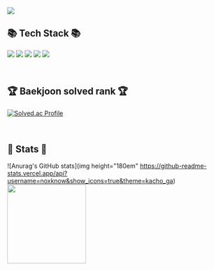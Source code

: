 <img src="https://capsule-render.vercel.app/api?type=waving&color=8A2BE2&height=180&section=header&text=Chiwang%20Github!&fontSize=36"/>

## 📚 Tech Stack 📚
<img src="https://img.shields.io/badge/Python-3776AB?style=flat&logo=Python&logoColor=white"/></a>
<img src="https://img.shields.io/badge/Java-007396?style=flat&logo=Java&logoColor=white" />
<img src="https://img.shields.io/badge/JavaScript-F7DF1E?style=flat&logo=JavaScript&logoColor=white" />
<img src="https://img.shields.io/badge/CSS3-1572B6?style=flat&logo=CSS3&logoColor=white" />
<img src="https://img.shields.io/badge/HTML5-E34F26?style=flat&logo=HTML5&logoColor=white"/></a>

<br/>

## <p>🏆 Baekjoon solved rank 🏆</p>
[![Solved.ac Profile](http://mazassumnida.wtf/api/v2/generate_badge?boj=chris2769)](https://solved.ac/chris2769)

<br/>

## 🎨 Stats 🎨
![Anurag's GitHub stats](img height="180em" https://github-readme-stats.vercel.app/api?username=noxknow&show_icons=true&theme=kacho_ga)
<img height="180em" img src="https://github-readme-stats.vercel.app/api/top-langs/?username=noxknow&layout=compact&theme=kacho_ga">
